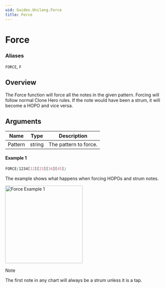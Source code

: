 ```yaml
---
uid: Guides.Unilang.Force
title: Force
---
```


# Force
### Aliases
`FORCE`, `F`

## Overview
The Force function will force all the notes in the given pattern. Forcing will follow normal Clone Hero rules.
If the note would have been a strum, it will become a HOPO and vice versa.

## Arguments
| Name        | Type        | Description                  |
| ----------- | ----------- | ---------------------------- |
| Pattern     | string      | The pattern to force.        |

#### Example 1
```css
FORCE(1234[12][23][34][45])
```
The example shows what happens when forcing HOPOs and strum notes.

<img src="/images/unilang_examples/force/example1.png" alt="Force Example 1" style="width:245px;"/>

> [!NOTE]
> The first note in any chart will always be a strum unless it is a tap.